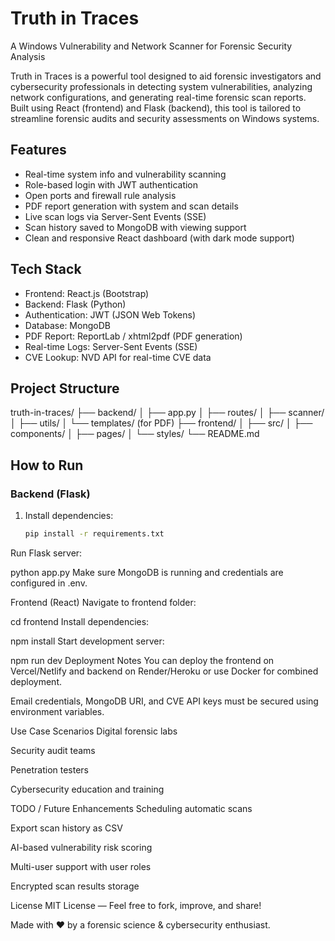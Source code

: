 # Truth in Traces  

A Windows Vulnerability and Network Scanner for Forensic Security Analysis

Truth in Traces is a powerful tool designed to aid forensic investigators and cybersecurity professionals in detecting system vulnerabilities, analyzing network configurations, and generating real-time forensic scan reports. Built using React (frontend) and Flask (backend), this tool is tailored to streamline forensic audits and security assessments on Windows systems.


## Features

-  Real-time system info and vulnerability scanning
-  Role-based login with JWT authentication
-  Open ports and firewall rule analysis
-  PDF report generation with system and scan details
-  Live scan logs via Server-Sent Events (SSE)
-  Scan history saved to MongoDB with viewing support
-  Clean and responsive React dashboard (with dark mode support)


## Tech Stack

- Frontend: React.js (Bootstrap)
- Backend: Flask (Python)
- Authentication: JWT (JSON Web Tokens)
- Database: MongoDB
- PDF Report: ReportLab / xhtml2pdf (PDF generation)
- Real-time Logs: Server-Sent Events (SSE)
- CVE Lookup: NVD API for real-time CVE data


## Project Structure 

 truth-in-traces/
├── backend/
│ ├── app.py
│ ├── routes/
│ ├── scanner/
│ ├── utils/
│ └── templates/ (for PDF)
├── frontend/
│ ├── src/
│ ├── components/
│ ├── pages/
│ └── styles/
└── README.md



## How to Run

### Backend (Flask)

1. Install dependencies:
   ```bash
   pip install -r requirements.txt
Run Flask server:

python app.py
Make sure MongoDB is running and credentials are configured in .env.

 Frontend (React)
Navigate to frontend folder:

cd frontend
Install dependencies:

npm install
Start development server:

npm run dev
 Deployment Notes
You can deploy the frontend on Vercel/Netlify and backend on Render/Heroku or use Docker for combined deployment.

Email credentials, MongoDB URI, and CVE API keys must be secured using environment variables.

Use Case Scenarios
Digital forensic labs

Security audit teams

Penetration testers

Cybersecurity education and training

 TODO / Future Enhancements
 Scheduling automatic scans

 Export scan history as CSV

 AI-based vulnerability risk scoring

 Multi-user support with user roles

 Encrypted scan results storage

 License
MIT License — Feel free to fork, improve, and share!

 Made with ❤️ by a forensic science & cybersecurity enthusiast.

